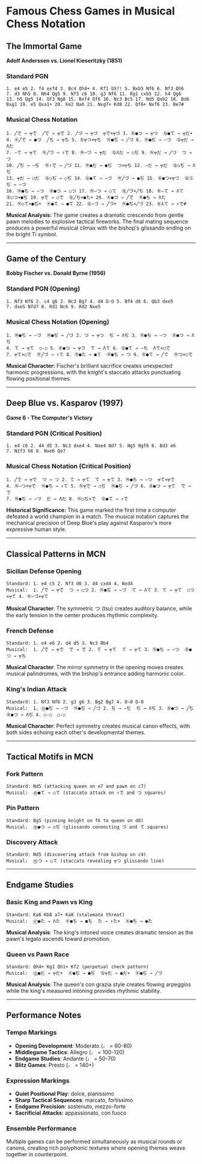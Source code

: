 # Famous Chess Games in Musical Chess Notation

## The Immortal Game
**Adolf Anderssen vs. Lionel Kieseritzky (1851)**

### Standard PGN
```
1. e4 e5 2. f4 exf4 3. Bc4 Qh4+ 4. Kf1 b5?! 5. Bxb5 Nf6 6. Nf3 Qh6
7. d3 Nh5 8. Nh4 Qg5 9. Nf5 c6 10. g3 Nf6 11. Rg1 cxb5 12. h4 Qg6
13. h5 Qg5 14. Qf3 Ng8 15. Bxf4 Qf6 16. Nc3 Bc5 17. Nd5 Qxb2 18. Bd6
Bxg1 19. e5 Qxa1+ 20. Ke2 Na6 21. Nxg7+ Kd8 22. Qf6+ Nxf6 23. Be7#
```

### Musical Chess Notation
```
1. ╱で → ╤で  ╱で → ╤で 2. ╱づ → ╤づ  ╤で×╤づ 3. Ⓑ●つ → ╤つ  Ⓠ●て → ╤だ+
4. Ⓚ╱で → ●づ  ╱ち → ╤ち 5. Ⓑ╤つ×╤ち  Ⓝ●ぢ → ╱づ 6. Ⓝ●ぢ → —づ  Ⓠ╤だ → Λだ
7. —て → ╤て  Ⓝ╱づ → ↑で 8. Ⓝ—づ → ╤だ  ⓆΛだ → ○ぢ 9. Ⓝ╤だ → ╱づ  つ → つ
10. ╱ぢ → —ぢ  Ⓝ↑で → ╱づ 11. Ⓡ●だ → ●ぢ  つ×╤ち 12. —だ → ╤だ  Ⓠ○ぢ → Λぢ
13. ╤だ → ○だ  Ⓠ○ぢ → ○ぢ 14. Ⓠ●て → —づ  Ⓝ╱づ → ●ぢ 15. Ⓑ●つ×╤づ  ⓆⓈぢ → —づ
16. Ⓝ●ち → —つ  Ⓑ●つ → ○つ 17. Ⓝ—つ → ○て  Ⓠ╱づ×╱ち 18. Ⓑ—て → Λて
Ⓑ○つ×●ぢ 19. ╤で → ○で  Ⓠ╱ち×●た+ 20. Ⓚ●づ → ╱で  Ⓝ●ち → Λた
21. Ⓝ○て×●̇ぢ+  Ⓚ●て → ●て 22. Ⓠ—づ → ╱づ+  Ⓝ●̇ぢ×╱づ 23. Ⓑλて → ↑で#
```

**Musical Analysis:**
The game creates a dramatic crescendo from gentle pawn melodies to explosive tactical fireworks. The final mating sequence produces a powerful musical climax with the bishop's glissando ending on the bright Ti symbol.

---

## Game of the Century
**Bobby Fischer vs. Donald Byrne (1956)**

### Standard PGN (Opening)
```
1. Nf3 Nf6 2. c4 g6 3. Nc3 Bg7 4. d4 O-O 5. Bf4 d6 6. Qb3 dxe5
7. dxe5 Nfd7 8. Rd1 Nc6 9. Rd2 Nxe5
```

### Musical Chess Notation (Opening)
```
1. Ⓝ●ぢ → —づ  Ⓝ●ぢ → ╱づ 2. つ → ╤つ  ぢ → Λぢ 3. Ⓝ●ち → —つ  Ⓑ●つ → Λぢ
4. て → ╤て  ○-○ 5. Ⓑ●つ → ╤づ  て → Λて 6. Ⓠ●て → —ち  Λて×○で
7. ╤て×○で  Ⓝ╱づ → ↑て 8. Ⓡ●た → ●て  Ⓝ●ち → つ 9. Ⓡ●て → ╱て  Ⓝつ×○で
```

**Musical Character:**
Fischer's brilliant sacrifice creates unexpected harmonic progressions, with the knight's staccato attacks punctuating flowing positional themes.

---

## Deep Blue vs. Kasparov (1997)
**Game 6 - The Computer's Victory**

### Standard PGN (Critical Position)
```
1. e4 c6 2. d4 d5 3. Nc3 dxe4 4. Nxe4 Nd7 5. Ng5 Ngf6 6. Bd3 e6
7. N1f3 h6 8. Nxe6 Qe7
```

### Musical Chess Notation (Critical Position)
```
1. ╱で → ╤で  つ → つ 2. て → ╤て  て → ╤て 3. Ⓝ●ち → —つ  ╤て×╤で
4. Ⓝ—つ×╤で  Ⓝ●ち → ↑て 5. Ⓝ╤で → ○ぢ  Ⓝ●ぢ → ╱づ 6. Ⓑ●つ → ╤て  で → で
7. Ⓝ●ぢ → —づ  だ → Λだ 8. Ⓝ○ぢ×で  Ⓠ●て → ↑で
```

**Historical Significance:**
This game marked the first time a computer defeated a world champion in a match. The musical notation captures the mechanical precision of Deep Blue's play against Kasparov's more expressive human style.

---

## Classical Patterns in MCN

### Sicilian Defense Opening
```
Standard: 1. e4 c5 2. Nf3 d6 3. d4 cxd4 4. Nxd4
Musical:  1. ╱で → ╤で  つ → ○つ 2. Ⓝ●ぢ → —づ  て → Λて 3. て → ╤て  ○つ×╤て 4. Ⓝ—づ×╤て
```

**Musical Character**: The symmetric つ (tsu) creates auditory balance, while the early tension in the center produces rhythmic complexity.

### French Defense
```
Standard: 1. e4 e6 2. d4 d5 3. Nc3 Bb4
Musical:  1. ╱で → ╤で  で → で 2. て → ╤て  て → ╤て 3. Ⓝ●ち → —つ  Ⓑ●つ → ╤ち
```

**Musical Character**: The mirror symmetry in the opening moves creates musical palindromes, with the bishop's entrance adding harmonic color.

### King's Indian Attack
```
Standard: 1. Nf3 Nf6 2. g3 g6 3. Bg2 Bg7 4. O-O O-O
Musical:  1. Ⓝ●ぢ → —づ  Ⓝ●ぢ → ╱づ 2. ぢ → —ぢ  ぢ → Λぢ 3. Ⓑ●つ → ╱ぢ  Ⓑ●つ → Λぢ 4. ○-○  ○-○
```

**Musical Character**: Perfect symmetry creates musical canon effects, with both sides echoing each other's developmental themes.

---

## Tactical Motifs in MCN

### Fork Pattern
```
Standard: Nd5 (attacking queen on e7 and pawn on c7)
Musical:  Ⓝ●て → ○て (staccato attack on ↑で and つ squares)
```

### Pin Pattern
```
Standard: Bg5 (pinning knight on f6 to queen on d8)
Musical:  Ⓑ●つ → ○ぢ (glissando connecting づ and て squares)
```

### Discovery Attack
```
Standard: Nd5 (discovering attack from bishop on c4)
Musical:  Ⓝつ → ○て (staccato revealing ╤つ glissando line)
```

---

## Endgame Studies

### Basic King and Pawn vs King
```
Standard: Ka6 Kb8 a7+ Ka8 (stalemate threat)
Musical:  Ⓚ●た → Λた  Ⓚ●ち → ●̇ち  た → ↑た+  Ⓚ●̇ち → ●̇た
```

**Musical Analysis**: The king's intoned voice creates dramatic tension as the pawn's legato ascends toward promotion.

### Queen vs Pawn Race
```
Standard: Qh4+ Kg1 Qh1+ Kf2 (perpetual check pattern)
Musical:  Ⓠ●だ → ╤だ+  Ⓚ●ぢ → ●ぢ  Ⓠ╤だ → ●だ+  Ⓚ●ぢ → ╱づ
```

**Musical Analysis**: The queen's con grazia style creates flowing arpeggios while the king's measured intoning provides rhythmic stability.

---

## Performance Notes

### Tempo Markings
- **Opening Development**: Moderato (♩ = 60-80)
- **Middlegame Tactics**: Allegro (♩ = 100-120)
- **Endgame Studies**: Andante (♩ = 50-70)
- **Blitz Games**: Presto (♩ = 140+)

### Expression Markings
- **Quiet Positional Play**: dolce, pianissimo
- **Sharp Tactical Sequences**: marcato, fortissimo
- **Endgame Precision**: sostenuto, mezzo-forte
- **Sacrificial Attacks**: appassionato, con fuoco

### Ensemble Performance
Multiple games can be performed simultaneously as musical rounds or canons, creating rich polyphonic textures where opening themes weave together in counterpoint.